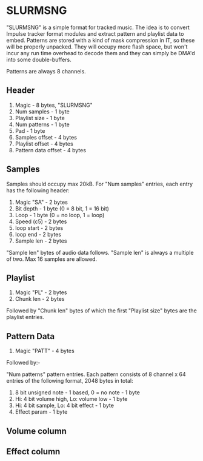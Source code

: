 SLURMSNG
========

"SLURMSNG" is a simple format for tracked music. The idea is to convert Impulse tracker format modules and extract pattern and playlist data to embed. 
Patterns are stored with a kind of mask compression in IT, so these
will be properly unpacked. They will occupy more flash space, but won't incur any run time overhead to decode them and they
can simply be DMA'd into some double-buffers.

Patterns are always 8 channels.

Header
------

1. Magic - 8 bytes, "SLURMSNG"
2. Num samples - 1 byte
3. Playlist size - 1 byte
4. Num patterns - 1 byte
5. Pad - 1 byte
6. Samples offset - 4 bytes
7. Playlist offset - 4 bytes
8. Pattern data offset - 4 bytes
	
Samples
-------

Samples should occupy max 20kB. For "Num samples" entries, each entry has the following header:

1. Magic "SA" - 2 bytes
2. Bit depth - 1 byte (0 = 8 bit, 1 = 16 bit)
3. Loop - 1 byte (0 = no loop, 1 = loop)
3. Speed (c5) - 2 bytes
4. loop start - 2 bytes
5. loop end - 2 bytes
6. Sample len - 2 bytes

"Sample len" bytes of audio data follows. "Sample len" is always a multiple of two. Max 16 samples are allowed.

Playlist
--------

1. Magic "PL" - 2 bytes
2. Chunk len - 2 bytes

Followed by "Chunk len" bytes of which the first "Playlist size" bytes are the playlist entries.


Pattern Data
------------

1. Magic "PATT" - 4 bytes

Followed by:-

"Num patterns" pattern entries. Each pattern consists of 8 channel x 64 entries of the following format, 2048 bytes in total:

1. 8 bit unsigned note - 1 based, 0 = no note - 1 byte
2. Hi: 4 bit volume high, Lo: volume low - 1 byte
3. Hi: 4 bit sample, Lo: 4 bit effect - 1 byte
4. Effect param - 1 byte

Volume column
-------------

Effect column
-------------



